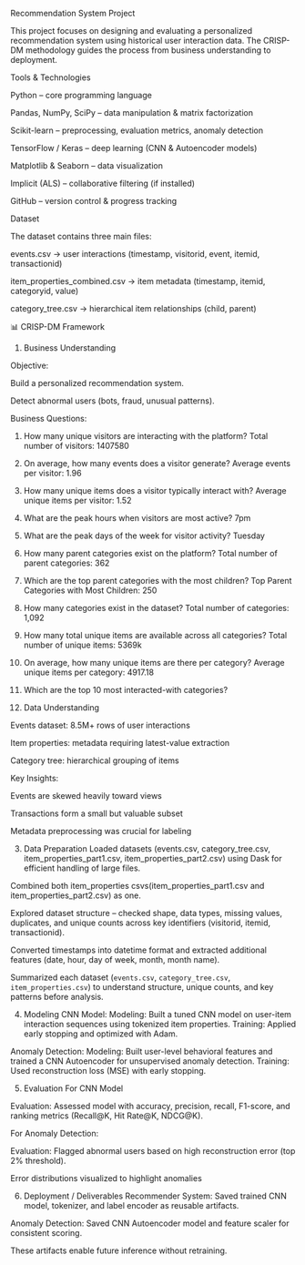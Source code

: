 Recommendation System Project

This project focuses on designing and evaluating a personalized recommendation system using historical user interaction data. The CRISP-DM methodology guides the process from business understanding to deployment.

Tools & Technologies

Python – core programming language

Pandas, NumPy, SciPy – data manipulation & matrix factorization

Scikit-learn – preprocessing, evaluation metrics, anomaly detection

TensorFlow / Keras – deep learning (CNN & Autoencoder models)

Matplotlib & Seaborn – data visualization

Implicit (ALS) – collaborative filtering (if installed)

GitHub – version control & progress tracking

Dataset

The dataset contains three main files:

events.csv → user interactions (timestamp, visitorid, event, itemid, transactionid)

item_properties_combined.csv → item metadata (timestamp, itemid, categoryid, value)

category_tree.csv → hierarchical item relationships (child, parent)



📊 CRISP-DM Framework
1. Business Understanding

Objective:

Build a personalized recommendation system.

Detect abnormal users (bots, fraud, unusual patterns).



Business Questions:

1. How many unique visitors are interacting with the platform?
 Total number of visitors: 1407580

2. On average, how many events does a visitor generate?
  Average events per visitor: 1.96

3. How many unique items does a visitor typically interact with?
   Average unique items per visitor: 1.52
   
4. What are the peak hours when visitors are most active?
  7pm
   
5. What are the peak days of the week for visitor activity?
  Tuesday
   
6. How many parent categories exist on the platform?
   Total number of parent categories: 362
    
7. Which are the top parent categories with the most children?
  Top Parent Categories with Most Children: 250
    
8. How many categories exist in the dataset?
   Total number of categories: 1,092
    
9. How many total unique items are available across all categories?
  Total number of unique items: 5369k
 
10. On average, how many unique items are there per category?
  Average unique items per category: 4917.18

11. Which are the top 10 most interacted-with categories?


2. Data Understanding

Events dataset: 8.5M+ rows of user interactions

Item properties: metadata requiring latest-value extraction

Category tree: hierarchical grouping of items

Key Insights:

Events are skewed heavily toward views

Transactions form a small but valuable subset

Metadata preprocessing was crucial for labeling


3. Data Preparation
Loaded datasets (events.csv, category_tree.csv, item_properties_part1.csv, item_properties_part2.csv) using Dask for efficient handling of large files.

Combined both item_properties csvs(item_properties_part1.csv and item_properties_part2.csv) as one.

Explored dataset structure – checked shape, data types, missing values, duplicates, and unique counts across key identifiers (visitorid, itemid, transactionid).

Converted timestamps into datetime format and extracted additional features (date, hour, day of week, month, month name).

Summarized each dataset (`events.csv`, `category_tree.csv`, `item_properties.csv`) to understand structure, unique counts, and key patterns before analysis.



4. Modeling
CNN Model:
Modeling: Built a tuned CNN model on user-item interaction sequences using tokenized item properties.
Training: Applied early stopping and optimized with Adam.

Anomaly Detection:
Modeling: Built user-level behavioral features and trained a CNN Autoencoder for unsupervised anomaly detection.
Training: Used reconstruction loss (MSE) with early stopping.


5. Evaluation
For CNN Model

Evaluation: Assessed model with accuracy, precision, recall, F1-score, and ranking metrics (Recall@K, Hit Rate@K, NDCG@K).

For Anomaly Detection:

Evaluation: Flagged abnormal users based on high reconstruction error (top 2% threshold).

Error distributions visualized to highlight anomalies

6. Deployment / Deliverables
Recommender System: Saved trained CNN model, tokenizer, and label encoder as reusable artifacts.

Anomaly Detection: Saved CNN Autoencoder model and feature scaler for consistent scoring.

These artifacts enable future inference without retraining.


